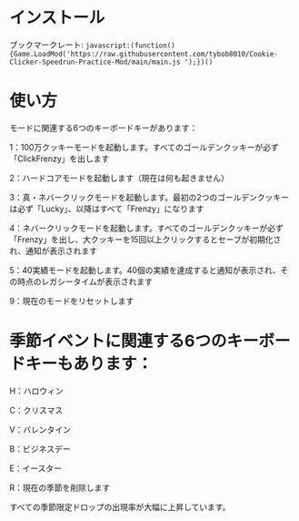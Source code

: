 # インストール

ブックマークレート: `javascript:(function(){Game.LoadMod('https://raw.githubusercontent.com/tybob8010/Cookie-Clicker-Speedrun-Practice-Mod/main/main.js
');})()`

# 使い方

モードに関連する6つのキーボードキーがあります：

1：100万クッキーモードを起動します。すべてのゴールデンクッキーが必ず「ClickFrenzy」を出します

2：ハードコアモードを起動します（現在は何も起きません）

3：真・ネバークリックモードを起動します。最初の2つのゴールデンクッキーは必ず「Lucky」、以降はすべて「Frenzy」になります

4：ネバークリックモードを起動します。すべてのゴールデンクッキーが必ず「Frenzy」を出し、大クッキーを15回以上クリックするとセーブが初期化され、通知が表示されます

5：40実績モードを起動します。40個の実績を達成すると通知が表示され、その時点のレガシータイムが表示されます

9：現在のモードをリセットします

# 季節イベントに関連する6つのキーボードキーもあります：

H：ハロウィン

C：クリスマス

V：バレンタイン

B：ビジネスデー

E：イースター

R：現在の季節を削除します

すべての季節限定ドロップの出現率が大幅に上昇しています。
